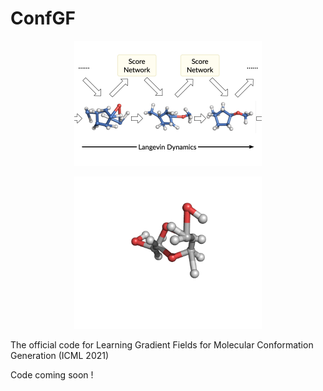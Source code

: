 # ConfGF

<p align="center">
  <img src="assets/cover.png" width="300">
</p>

<p align="center">
  <img src="assets/demo.gif" width="300">
</p>

The official code for Learning Gradient Fields for Molecular Conformation Generation (ICML 2021)

Code coming soon !




